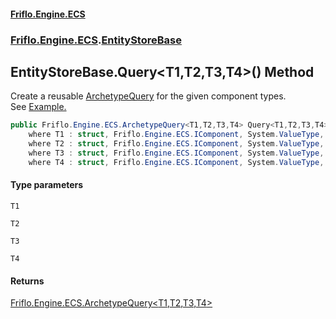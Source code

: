 #### [Friflo.Engine.ECS](index.md#'index')
### [Friflo.Engine.ECS](Friflo.Engine.ECS.md#'Friflo.Engine.ECS').[EntityStoreBase](EntityStoreBase.md#'Friflo.Engine.ECS.EntityStoreBase')

## EntityStoreBase.Query<T1,T2,T3,T4>() Method

Create a reusable [ArchetypeQuery](ArchetypeQuery.md#'Friflo.Engine.ECS.ArchetypeQuery') for the given component types.<br/>
See <a href="https://github.com/friflo/Friflo.Json.Fliox/blob/main/Engine/README.md#query-entities">Example.</a>

```csharp
public Friflo.Engine.ECS.ArchetypeQuery<T1,T2,T3,T4> Query<T1,T2,T3,T4>()
    where T1 : struct, Friflo.Engine.ECS.IComponent, System.ValueType, System.ValueType
    where T2 : struct, Friflo.Engine.ECS.IComponent, System.ValueType, System.ValueType
    where T3 : struct, Friflo.Engine.ECS.IComponent, System.ValueType, System.ValueType
    where T4 : struct, Friflo.Engine.ECS.IComponent, System.ValueType, System.ValueType;
```
#### Type parameters

<a name='Friflo.Engine.ECS.EntityStoreBase.Query_T1,T2,T3,T4_().T1'></a>

`T1`

<a name='Friflo.Engine.ECS.EntityStoreBase.Query_T1,T2,T3,T4_().T2'></a>

`T2`

<a name='Friflo.Engine.ECS.EntityStoreBase.Query_T1,T2,T3,T4_().T3'></a>

`T3`

<a name='Friflo.Engine.ECS.EntityStoreBase.Query_T1,T2,T3,T4_().T4'></a>

`T4`

#### Returns
[Friflo.Engine.ECS.ArchetypeQuery&lt;](ArchetypeQuery_T1,T2,T3,T4_.md#'Friflo.Engine.ECS.ArchetypeQuery<T1,T2,T3,T4>')[T1](EntityStoreBase.Query_T1,T2,T3,T4_().md#Friflo.Engine.ECS.EntityStoreBase.Query_T1,T2,T3,T4_().T1#'Friflo.Engine.ECS.EntityStoreBase.Query<T1,T2,T3,T4>().T1')[,](ArchetypeQuery_T1,T2,T3,T4_.md#'Friflo.Engine.ECS.ArchetypeQuery<T1,T2,T3,T4>')[T2](EntityStoreBase.Query_T1,T2,T3,T4_().md#Friflo.Engine.ECS.EntityStoreBase.Query_T1,T2,T3,T4_().T2#'Friflo.Engine.ECS.EntityStoreBase.Query<T1,T2,T3,T4>().T2')[,](ArchetypeQuery_T1,T2,T3,T4_.md#'Friflo.Engine.ECS.ArchetypeQuery<T1,T2,T3,T4>')[T3](EntityStoreBase.Query_T1,T2,T3,T4_().md#Friflo.Engine.ECS.EntityStoreBase.Query_T1,T2,T3,T4_().T3#'Friflo.Engine.ECS.EntityStoreBase.Query<T1,T2,T3,T4>().T3')[,](ArchetypeQuery_T1,T2,T3,T4_.md#'Friflo.Engine.ECS.ArchetypeQuery<T1,T2,T3,T4>')[T4](EntityStoreBase.Query_T1,T2,T3,T4_().md#Friflo.Engine.ECS.EntityStoreBase.Query_T1,T2,T3,T4_().T4#'Friflo.Engine.ECS.EntityStoreBase.Query<T1,T2,T3,T4>().T4')[&gt;](ArchetypeQuery_T1,T2,T3,T4_.md#'Friflo.Engine.ECS.ArchetypeQuery<T1,T2,T3,T4>')